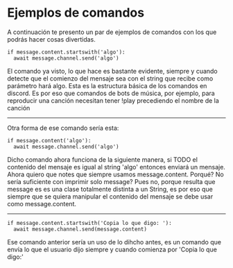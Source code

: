 # Ejemplos de comandos

A continuación te presento un par de ejemplos de comandos con los que podrás hacer cosas divertidas.

    if message.content.startswith('algo'):
      await message.channel.send('algo')
    
    
El comando ya visto, lo que hace es bastante evidente, siempre y cuando detecte que el comienzo del mensaje sea con el string que recibe como parámetro hará algo. Esta es la estructura básica de los comandos en discord. Es por eso que comandos de bots de música, por ejemplo, para reproducir una canción necesitan tener !play precediendo el nombre de la canción

----------------------------------------------------------------------------------------------------

Otra forma de ese comando sería esta:

    if message.content('algo'):
      await message.channel.send('algo')
    
    
Dicho comando ahora funciona de la siguiente manera, si TODO el contenido del mensaje es igual al string 'algo' entonces enviará un mensaje. Ahora quiero que notes que siempre usamos message.content. Porqué? No sería suficiente con imprimir solo message? Pues no, porque resulta que message es es una clase totalmente distinta a un String, es por eso que siempre que se quiera manipular el contenido del mensaje se debe usar como message.content. 

----------------------------------------------------------------------------------------------------

    if message.content.startswith('Copia lo que digo: '):
      await message.channel.send(message.content)
    
    
Ese comando anterior sería un uso de lo dihcho antes, es un comando que envía lo que el usuario dijo siempre y cuando comienza por 'Copia lo que digo:'
